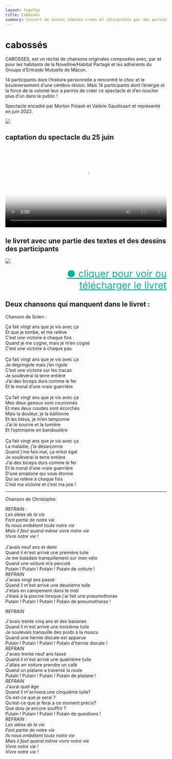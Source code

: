 ```yaml
---
layout: logoTop
title: Cabossés
summary: Concert de textes chantés crées et interprétés par des personnes cérébro lesées
---
```

<h1>cabossés</h1>
<p class="intro-text">CABOSSES, est un récital de chansons originales composées avec, par et pour les habitants de la Novelline/Habitat Partagé et les adhérents du Groupe d’Entraide Mutuelle de Mâcon.</p>
 
<p class="intro-text">14 participants dont l’histoire personnelle a rencontré le choc et le bouleversement d’une cérébro-lésion. Mais 14 participants dont l’énergie et la force de la volonté leur a permis de créer ce spectacle et d’en toucher plus d’un dans le public !</p>
 
<p class="intro-text">Spectacle encadré par Morton Potash et Valérie Gaudissart et représenté en juin 2022.</p>

<div class="center-max600-block">
  <img src="https://res.cloudinary.com/dnxcesebo/image/upload/q_auto,f_auto/v1654880484/cabosses-flyer_nza7lo.jpg">
</div>
<h2>captation du spectacle du 25 juin</h2>
<div class="center-max600-block">
  <!-- <div style="position: relative; padding-top: 56.25%;"><iframe src="https://iframe.mediadelivery.net/embed/13613/18c06086-d8e7-4e74-bef5-73a930031415?autoplay=false" loading="lazy" style="border: none; position: absolute; top: 0; height: 100%; width: 100%;" allow="accelerometer; gyroscope; autoplay; encrypted-media; picture-in-picture;" allowfullscreen="true"></iframe></div> -->
<video controls="contols" width="100%" poster="https://vz-90b963c8-6e8.b-cdn.net/18c06086-d8e7-4e74-bef5-73a930031415/thumbnail_dcbadeb5.jpg"><source src="https://rth8.b-cdn.net/SpectacleCabosses-25062022.mp4"></video>
</div>

<h2>le livret avec une partie des textes et des dessins des participants</h2>
<div class="center-max600-block">
<a href="livret-cabosse.pdf"><img src="https://res.cloudinary.com/dnxcesebo/image/upload/q_auto,f_auto/v1655545898/cabosses-livret-cover_zv56z0.jpg"></a>
<ul style="text-align:right;list-style-type:none">
    <li>
      <a style="color:hsl(171,93.5%,36.5%); font-size:30px" href="livret-cabosse.pdf">●&nbsp;cliquer pour voir ou télécharger le livret </a>
  </li>
 </ul>
 </div>

 <h2>Deux chansons qui manquent dans le livret :</h2>
 
<p class="chansons_spoken_title">Chanson de Solen :</p>
 
<p class="chansons_spoken">Ça fait vingt ans que je vis avec ça<br>
Et que je tombe, et me relève<br>
C’est une victoire à chaque fois<br>
Quand je me cogne, mais je m’en cogne<br>
C’est une victoire à chaque pas<br>
 <br>
Ça fait vingt ans que je vis avec ça<br>
Je dégringole mais j’en rigole<br>
C’est une victoire sur les tracas<br>
Je soulèverai la terre entière<br>
J’ai des biceps durs comme le fer<br>
Et le moral d’une vraie guerrière<br>
 <br>
Ça fait vingt ans que je vis avec ça<br>
Mes deux genoux sont couronnés<br>
Et mes deux coudes sont écorchés<br>
Mais la douleur, je la bâillonne<br>
Et les bleus, je m’en tamponne<br>
J’ai le sourire et la lumière<br>
Et l’optimisme en bandoulière<br>
 <br>
Ça fait vingt ans que je vis avec ça<br>
La maladie, j’la désarçonne<br>
Quand j’me fais mal, ça m’est égal<br>
Je soulèverai la terre entière<br>
J’ai des biceps durs comme le fer<br>
Et le moral d’une vraie guerrière<br>
D’une amazone qui vous étonne<br>
Qui se relève à chaque fois<br>
C’est ma victoire et c’est ma joie !<br>
<hr>
<p class="chansons_spoken_title">Chanson de Christophe:</p>
<p class="chansons_spoken"><em>REFRAIN&nbsp;:<br>
Les aléas de la vie<br>
Font partie de notre vie<br>
Ils nous embêtent toute notre vie<br>
Mais il faut quand même vivre notre vie<br>
Vivre notre vie !</em><br>
 <br>
J'avais neuf ans et demi<br>
Quand il m'est arrivé une première tuile<br>
Je me baladais tranquillement sur mon vélo<br>
Quand une voiture m’a percuté<br>
Putain ! Putain ! Putain !  Putain  de voiture !<br>
<em>REFRAIN</em><br> 
J'avais vingt ans passé<br>
Quand il m'est arrivé une deuxième tuile<br>
J'étais en campement dans le midi<br>
J’étais à la piscine lorsque j'ai fait une pneumothorax<br>
Putain ! Putain ! Putain !  Putain de pneumothorax !<br>
 
<em>REFRAIN</em><br>
 
J'avais trente cinq ans et des bananes<br>
Quand il m'est arrivé une troisième tuile<br>
Je soulevais tranquille des poids à la muscu<br>
Quand une hernie discale est apparue<br>
Putain ! Putain ! Putain ! Putain d'hernie discale !<br>
<em>REFRAIN</em><br> 
J'avais trente neuf ans tassé<br>
Quand il m'est arrivé une quatrième tuile<br>
J'allais en voiture prendre un café<br>
Quand un platane a traversé la route<br>
Putain ! Putain ! Putain ! Putain de platane  !<br>
<em>REFRAIN</em><br> 
J’aurai quel âge<br>
Quand il m'arrivera une cinquième tuile?<br>
Où est-ce que je serai ?<br>
Qu’est-ce que je ferai à ce moment précis?<br>
Que dois-je encore souffrir ?<br>
Putain ! Putain ! Putain ! Putain de questions !<br>
<em>REFRAIN&nbsp;:<br>
Les aléas de la vie<br>
Font partie de notre vie<br>
Ils nous embêtent toute notre vie<br>
Mais il faut quand même vivre notre vie<br>
Vivre notre vie !<br>
Vivre notre vie !<br></em>

 